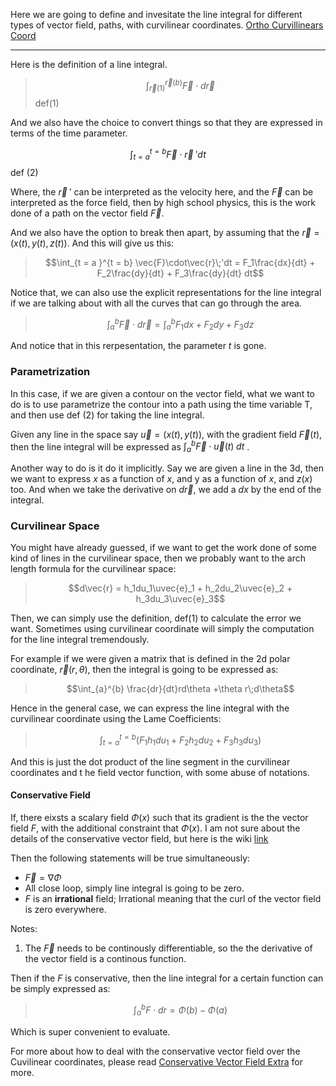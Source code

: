 Here we are going to define and invesitate the line integral for different types of vector field, paths, with curvilinear coordinates. 
[Ortho Curvillinears Coord](Ortho%20Curvillinears%20Coord.md)

---

Here is the definition of a line integral. 


> $$\int_{\vec{r}(1)}^{\vec{r}(b)} \vec{F}\cdot d\vec{r}$$ def(1)

And we also have the choice to convert things so that they are expressed in terms of the  time parameter. 

$$\int_{t = a }^{t = b} \vec{F}\cdot\vec{r}\;'dt$$def (2)

Where, the $\vec{r}\;'$ can be interpreted as the velocity here, and the $\vec{F}$ can be interpreted as the force field, then by high school physics, this is the work done of a path on the vector field $\vec{F}$. 

And we also have the option to break then apart, by assuming that the $\vec{r} = (x(t), y(t), z(t))$. And this will give us this: 

> $$\int_{t = a }^{t = b} \vec{F}\cdot\vec{r}\;'dt = F_1\frac{dx}{dt} + F_2\frac{dy}{dt} + F_3\frac{dy}{dt} dt$$

Notice that, we can also use the explicit representations for the line integral if we are talking about with all the curves that can go through the area. 

>  $$\int_{a}^b \vec{F}\cdot d\vec{r} = \int_{a}^bF_1dx + F_2dy + F_3dz
> $$ 

And notice that in this rerpesentation, the parameter $t$ is gone. 

### Parametrization

In this case, if we are given a contour on the vector field, what we want to do is to use parametrize the contour into a path using the time variable T, and then use def (2) for taking the line integral. 

Given any line in the space say $\vec{u} = (x(t), y (t))$, with the gradient field $\vec{F}(t)$, then the line integral will be expressed as $\int_a^b \vec{F}\cdot \vec{u}(t)\; dt$ . 

Another way to do is it do it implicitly. Say we are given a line in the 3d, then we want to express $x$ as a function of $x$, and y as a function of $x$, and $z(x)$ too. And when we take the derivative on $d\vec{r}$, we add a $dx$ by the end of the integral. 


### Curvilinear Space 

You might have already guessed, if we want to get the work done of some kind of lines in the curvilinear space, then we probably want to the arch length formula for the curvilinear space: 

$$\newcommand{\uvec}[1]{\boldsymbol{\hat{\textbf{#1}}}}$$


> $$d\vec{r} = h_1du_1\uvec{e}_1 + h_2du_2\uvec{e}_2 + h_3du_3\uvec{e}_3$$

Then, we can simply use the definition, def(1) to calculate the error we want. Sometimes using curvilinear coordinate will simply the computation for the line integral tremendously. 


For example if we were given a matrix that is defined in the 2d polar coordinate, $\vec{r}(r, \theta)$, then the integral is going to be expressed as: 

> $$\int_{a}^{b} \frac{dr}{dt}rd\theta +\theta r\;d\theta$$

Hence in the general case, we can express the line integral with the curvilinear coordinate using the Lame Coefficients: 

>$$ \int_{t = a}^{t = b} \left(F_1 h_1du_1 +  F_2 h_2du_2 + F_3h_3du_3 \right)$$

And this is just the dot product of the line segment in the curvilinear coordinates and t he field vector function, with some abuse of notations. 

#### Conservative Field

If, there eixsts a scalary field $\Phi(x)$ such that its gradient is the the vector field $F$, with the additional constraint that $\Phi(x)$. 
I am not sure about the details of the conservative vector field, but here is the wiki [link](https://www.wikiwand.com/en/Conservative_vector_field)

Then the following statements will be true simultaneously: 

* $\vec{F} = \nabla\Phi$
* All close loop, simply line integral is going to be zero. 
* $F$ is an **irrational** field; Irrational meaning that the curl of the vector field is zero everywhere. 

Notes: 

1. The $\vec{F}$ needs to be continously differentiable, so the the derivative of the vector field is a continous function. 


Then if the $F$ is conservative, then the line integral for a certain function can be simply expressed as: 

> $$\int_{a}^{b} F\cdot dr = \Phi(b) - \Phi(a)$$

Which is super convenient to evaluate. 

For more about how to deal with the conservative vector field over the Cuvilinear coordinates, please read [Conservative Vector Field Extra](Conservative%20Vector%20Field%20Extra.md) for more. 




